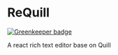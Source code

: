 # ReQuill

[![Greenkeeper badge](https://badges.greenkeeper.io/vagusX/requill.svg)](https://greenkeeper.io/)

A react rich text editor base on Quill
